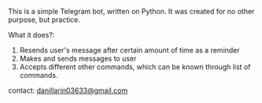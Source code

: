 This is a simple Telegram bot, written on Python. It was created for no other purpose, but practice.

What it does?:
1) Resends user's message after certain amount of time as a reminder
2) Makes and sends messages to user
3) Accepts different other commands, which can be known through list of commands.

contact:
danillarin03633@gmail.com

